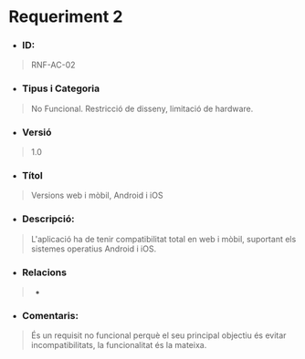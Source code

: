 # **Requeriment 2**

- ### **ID:**
> RNF-AC-02

- ### **Tipus i Categoria**
> No Funcional. Restricció de disseny, limitació de hardware.

- ### **Versió** 
> 1.0

- ### **Títol**
> Versions web i mòbil, Android i iOS

- ### **Descripció:** 
> L'aplicació ha de tenir compatibilitat total en web i mòbil, suportant els sistemes operatius Android i iOS.

- ### **Relacions** 
> -

- ### **Comentaris:** 
> És un requisit no funcional perquè el seu principal objectiu és evitar incompatibilitats, la funcionalitat és la mateixa.
